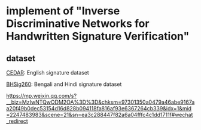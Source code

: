 # implement of "Inverse Discriminative Networks for Handwritten Signature Verification"

## dataset

<a href='http://www.cedar.buffalo.edu/NIJ/data/signatures.rar'>CEDAR</a>: English signature dataset

<a href='https://drive.google.com/file/d/0B29vNACcjvzVc1RfVkg5dUh2b1E'>BHSig260</a>: Bengali and Hindi signature dataset

https://mp.weixin.qq.com/s?__biz=MzIwNTQwODM2OA%3D%3D&chksm=97301350a0479a46abe9167aa20f49b0dec53154d16d828b094118fa816af93e6367264cb339&idx=1&mid=2247483983&scene=21&sn=ea3c288447f82a6a04fffc4c1dd1711f#wechat_redirect
